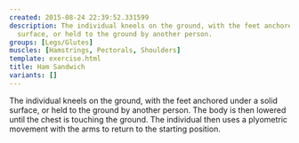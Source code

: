 ```yaml
---
created: 2015-08-24 22:39:52.331599
description: The individual kneels on the ground, with the feet anchored under a solid
  surface, or held to the ground by another person.
groups: [Legs/Glutes]
muscles: [Hamstrings, Pectorals, Shoulders]
template: exercise.html
title: Ham Sandwich
variants: []
---
```

The individual kneels on the ground, with the feet anchored under a solid surface, or held to the ground by another person. The body is then lowered until the chest is touching the ground. The individual then uses a plyometric movement with the arms to return to the starting position.